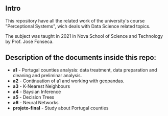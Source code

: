 ## Intro

This repository have all the related work of the university's course "Perceptional Systems", wich deals with Data Science related topics.

The subject was taught in 2021 in Nova School of Science and Technology by Prof. José Fonseca.



## Description of the documents inside this repo:

* **a1** - Portugal counties analysis: data treatment, data preparation and cleaning and preliminar analysis.
* **a2** - Continuation of a1 and working with geopandas.
* **a3** - K-Nearest Neighbours
* **a4** - Baysian Inference
* **a5** - Decision Trees
* **a6** - Neural Networks
* **projeto-final** - Study about Portugal counties
